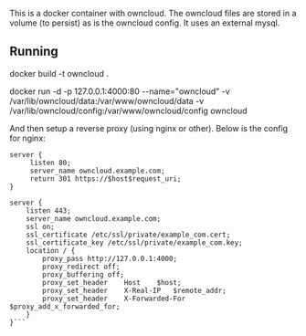 This is a docker container with owncloud. The owncloud files are stored in a volume (to persist) as is the owncloud config.
It uses an external mysql.

## Running ##

docker build -t owncloud .

docker run -d -p 127.0.0.1:4000:80 --name="owncloud" -v /var/lib/owncloud/data:/var/www/owncloud/data -v /var/lib/owncloud/config:/var/www/owncloud/config owncloud

And then setup a reverse proxy (using nginx or other). Below is the config for nginx:

```
server {
     listen 80;
     server_name owncloud.example.com;
     return 301 https://$host$request_uri;
}

server {
    listen 443;
    server_name owncloud.example.com;
    ssl on;
    ssl_certificate /etc/ssl/private/example_com.cert;
    ssl_certificate_key /etc/ssl/private/example_com.key;
    location / {
        proxy_pass http://127.0.0.1:4000;
        proxy_redirect off;
        proxy_buffering off;
        proxy_set_header 	Host	$host;
        proxy_set_header 	X-Real-IP	$remote_addr;
        proxy_set_header	X-Forwarded-For	$proxy_add_x_forwarded_for;
    }
}```
